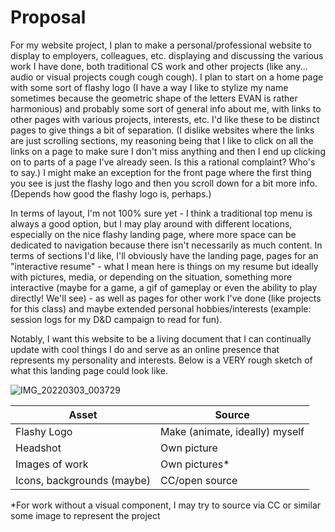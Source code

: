 # Proposal

For my website project, I plan to make a personal/professional website to display to employers, colleagues, etc. displaying and discussing the various work I have done, both traditional CS work and other projects (like any... audio or visual projects cough cough cough). I plan to start on a home page with some sort of flashy logo (I have a way I like to stylize my name sometimes because the geometric shape of the letters EVAN is rather harmonious) and probably some sort of general info about me, with links to other pages with various projects, interests, etc. I'd like these to be distinct pages to give things a bit of separation. (I dislike websites where the links are just scrolling sections, my reasoning being that I like to click on all the links on a page to make sure I don't miss anything and then I end up clicking on to parts of a page I've already seen. Is this a rational complaint? Who's to say.) I might make an exception for the front page where the first thing you see is just the flashy logo and then you scroll down for a bit more info. (Depends how good the flashy logo is, perhaps.)

In terms of layout, I'm not 100% sure yet - I think a traditional top menu is always a good option, but I may play around with different locations, especially on the nice flashy landing page, where more space can be dedicated to navigation because there isn't necessarily as much content. In terms of sections I'd like, I'll obviously have the landing page, pages for an "interactive resume" - what I mean here is things on my resume but ideally with pictures, media, or depending on the situation, something more interactive (maybe for a game, a gif of gameplay or even the ability to play directly! We'll see) - as well as pages for other work I've done (like projects for this class) and maybe extended personal hobbies/interests (example: session logs for my D&D campaign to read for fun).

Notably, I want this website to be a living document that I can continually update with cool things I do and serve as an online presence that represents my personality and interests. Below is a VERY rough sketch of what this landing page could look like.

![IMG_20220303_003729](https://user-images.githubusercontent.com/55214602/156503279-0ba56a55-7d1d-4062-9f94-165fd07340a2.jpg)

|Asset|Source|
|-----|------|
|Flashy Logo|Make (animate, ideally) myself|
|Headshot|Own picture|
|Images of work|Own pictures*|
|Icons, backgrounds (maybe)|CC/open source|

*For work without a visual component, I may try to source via CC or similar some image to represent the project

